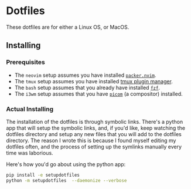 # Dotfiles
These dotfiles are for either a Linux OS, or MacOS.


## Installing

### Prerequisites
- The `neovim` setup assumes you have installed
    [`packer.nvim`](https://github.com/wbthomason/packer.nvim).
- The `tmux` setup assumes you have installed [tmux plugin
    manager](https://github.com/tmux-plugins/tpm).
- The `bash` setup assumes that you already have installed
 [`fzf`](https://github.com/junegunn/fzf).
- The `i3wm` setup assumes that you have [`picom`](https://github.com/yshui/picom) (a
compositor) installed.

### Actual Installing
The installation of the dotfiles is through symbolic links. There's a python app that
will setup the symbolic links, and, if you'd like, keep watching the dotfiles directory
and setup any new files that you will add to the dotfiles directory. The reason I wrote
this is because I found myself editing my dotfiles often, and the process of setting up
the symlinks manually every time was laborious.

Here's how you'd go about using the python app:
```bash
pip install -e setupdotfiles
python -m setupdotfiles  --daemonize --verbose
```



